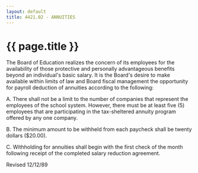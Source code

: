 ```yaml
---
layout: default
title: 4421.02 - ANNUITIES
---
```


{{ page.title }}
================

The Board of Education realizes the concern of its employees for the
availability of those protective and personally advantageous benefits
beyond an individual's basic salary. It is the Board's desire to make
available within limits of law and Board fiscal management the
opportunity for payroll deduction of annuities according to the
following:

A. There shall not be a limit to the number of companies that represent
the employees of the school system. However, there must be at least five
(5) employees that are participating in the tax-sheltered annuity
program offered by any one company.

B. The minimum amount to be withheld from each paycheck shall be twenty
dollars (\$20.00).

C. Withholding for annuities shall begin with the first check of the
month following receipt of the completed salary reduction agreement.

Revised 12/12/89
